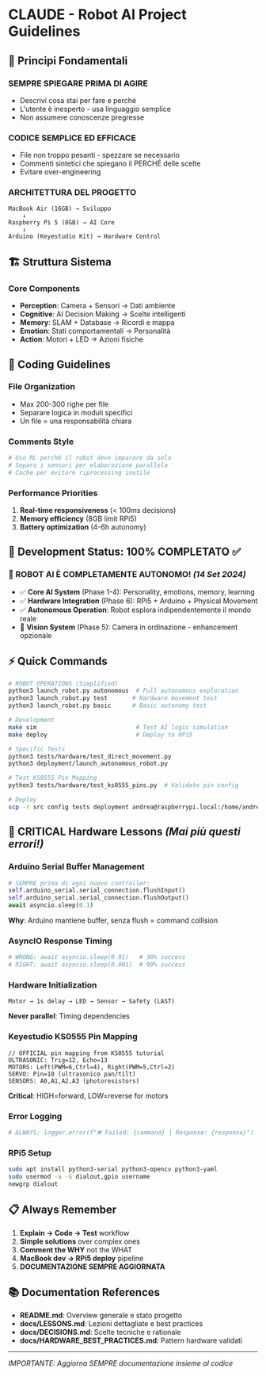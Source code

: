 # CLAUDE - Robot AI Project Guidelines

## 🎯 Principi Fondamentali

### **SEMPRE SPIEGARE PRIMA DI AGIRE**
- Descrivi cosa stai per fare e perché
- L'utente è inesperto - usa linguaggio semplice
- Non assumere conoscenze pregresse

### **CODICE SEMPLICE ED EFFICACE**
- File non troppo pesanti - spezzare se necessario
- Commenti sintetici che spiegano il PERCHÉ delle scelte
- Evitare over-engineering

### **ARCHITETTURA DEL PROGETTO**
```
MacBook Air (16GB) → Sviluppo
    ↓
Raspberry Pi 5 (8GB) → AI Core
    ↓
Arduino (Keyestudio Kit) → Hardware Control
```

## 🏗️ Struttura Sistema

### **Core Components**
- **Perception**: Camera + Sensori → Dati ambiente
- **Cognitive**: AI Decision Making → Scelte intelligenti
- **Memory**: SLAM + Database → Ricordi e mappa
- **Emotion**: Stati comportamentali → Personalità
- **Action**: Motori + LED → Azioni fisiche

## 📝 Coding Guidelines

### **File Organization**
- Max 200-300 righe per file
- Separare logica in moduli specifici
- Un file = una responsabilità chiara

### **Comments Style**
```python
# Uso RL perché il robot deve imparare da solo
# Separo i sensori per elaborazione parallela
# Cache per evitare riprocessing inutile
```

### **Performance Priorities**
1. **Real-time responsiveness** (< 100ms decisions)
2. **Memory efficiency** (8GB limit RPi5)
3. **Battery optimization** (4-6h autonomy)

## 🚀 Development Status: **100% COMPLETATO** ✅

### **🤖 ROBOT AI È COMPLETAMENTE AUTONOMO!** *(14 Set 2024)*
- ✅ **Core AI System** (Phase 1-4): Personality, emotions, memory, learning
- ✅ **Hardware Integration** (Phase 6): RPi5 + Arduino + Physical Movement
- ✅ **Autonomous Operation**: Robot esplora indipendentemente il mondo reale
- 🔄 **Vision System** (Phase 5): Camera in ordinazione - enhancement opzionale

## ⚡ Quick Commands

```bash
# ROBOT OPERATIONS (Simplified)
python3 launch_robot.py autonomous  # Full autonomous exploration
python3 launch_robot.py test       # Hardware movement test
python3 launch_robot.py basic      # Basic autonomy test

# Development
make sim                            # Test AI logic simulation
make deploy                         # Deploy to RPi5

# Specific Tests
python3 tests/hardware/test_direct_movement.py
python3 deployment/launch_autonomous_robot.py

# Test KS0555 Pin Mapping
python3 tests/hardware/test_ks0555_pins.py  # Validate pin config

# Deploy
scp -r src config tests deployment andrea@raspberrypi.local:/home/andrea/
```

## 🔌 **CRITICAL Hardware Lessons** *(Mai più questi errori!)*

### **Arduino Serial Buffer Management**
```python
# SEMPRE prima di ogni nuovo controller:
self.arduino_serial.serial_connection.flushInput()
self.arduino_serial.serial_connection.flushOutput()
await asyncio.sleep(0.1)
```
**Why**: Arduino mantiene buffer, senza flush = command collision

### **AsyncIO Response Timing**
```python
# WRONG: await asyncio.sleep(0.01)   # 30% success
# RIGHT: await asyncio.sleep(0.001)  # 99% success
```

### **Hardware Initialization**
```
Motor → 1s delay → LED → Sensor → Safety (LAST)
```
**Never parallel**: Timing dependencies

### **Keyestudio KS0555 Pin Mapping**
```arduino
// OFFICIAL pin mapping from KS0555 tutorial
ULTRASONIC: Trig=12, Echo=13
MOTORS: Left(PWM=6,Ctrl=4), Right(PWM=5,Ctrl=2)
SERVO: Pin=10 (ultrasonico pan/tilt)
SENSORS: A0,A1,A2,A3 (photoresistors)
```
**Critical**: HIGH=forward, LOW=reverse for motors

### **Error Logging**
```python
# ALWAYS: logger.error(f"❌ Failed: {command} | Response: {response}")
```

### **RPi5 Setup**
```bash
sudo apt install python3-serial python3-opencv python3-yaml
sudo usermod -a -G dialout,gpio username
newgrp dialout
```

## 📋 Always Remember

1. **Explain → Code → Test** workflow
2. **Simple solutions** over complex ones
3. **Comment the WHY** not the WHAT
4. **MacBook dev → RPi5 deploy** pipeline
5. **DOCUMENTAZIONE SEMPRE AGGIORNATA**

## 📚 Documentation References

- **README.md**: Overview generale e stato progetto
- **docs/LESSONS.md**: Lezioni dettagliate e best practices
- **docs/DECISIONS.md**: Scelte tecniche e rationale
- **docs/HARDWARE_BEST_PRACTICES.md**: Pattern hardware validati

---
*IMPORTANTE: Aggiorna SEMPRE documentazione insieme al codice*